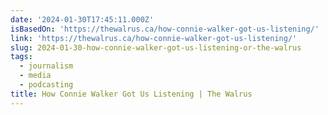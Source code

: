 ```yaml
---
date: '2024-01-30T17:45:11.000Z'
isBasedOn: 'https://thewalrus.ca/how-connie-walker-got-us-listening/'
link: 'https://thewalrus.ca/how-connie-walker-got-us-listening/'
slug: 2024-01-30-how-connie-walker-got-us-listening-or-the-walrus
tags:
  - journalism
  - media
  - podcasting
title: How Connie Walker Got Us Listening | The Walrus
---
```


